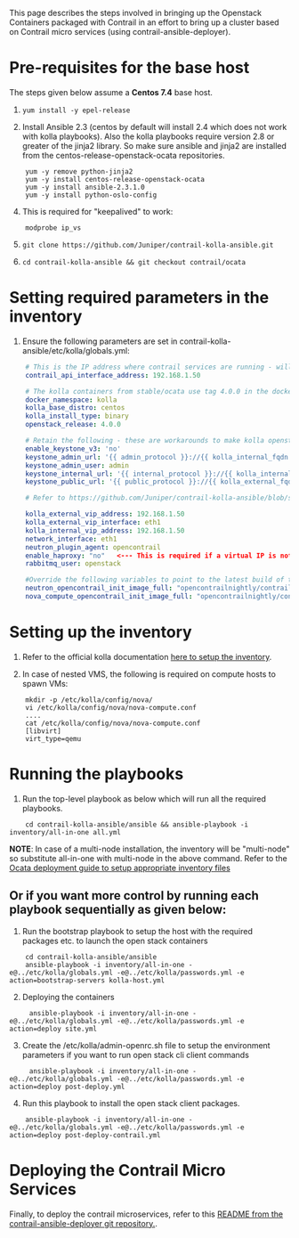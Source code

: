 This page describes the steps involved in bringing up the Openstack Containers packaged with Contrail in an effort to bring up a cluster based on Contrail micro services (using contrail-ansible-deployer). 

# Pre-requisites for the base host

The steps given below assume a **Centos 7.4** base host. 

1. `yum install -y epel-release `

3. Install Ansible 2.3 (centos by default will install 2.4 which does not work with kolla playbooks). Also the kolla playbooks require version 2.8 or greater of the jinja2 library. So make sure ansible and jinja2 are installed from the centos-release-openstack-ocata repositories.
```shell
    yum -y remove python-jinja2
    yum -y install centos-release-openstack-ocata
    yum -y install ansible-2.3.1.0
    yum -y install python-oslo-config
```
4. This is required for "keepalived" to work:
```shell
    modprobe ip_vs
```
5. `git clone https://github.com/Juniper/contrail-kolla-ansible.git`

6. `cd contrail-kolla-ansible && git checkout contrail/ocata`

# Setting required parameters in the inventory
1. Ensure the following parameters are set in contrail-kolla-ansible/etc/kolla/globals.yml:
```yaml
    # This is the IP address where contrail services are running - will be used to configure the contrail neutron plugin
    contrail_api_interface_address: 192.168.1.50

    # The kolla containers from stable/ocata use tag 4.0.0 in the dockerhub. For latest(nightly?) containers, this can be changed to "ocata", but it might not be stable.
    docker_namespace: kolla
    kolla_base_distro: centos
    kolla_install_type: binary    
    openstack_release: 4.0.0

    # Retain the following - these are workarounds to make kolla openstack talk keystone v2
    enable_keystone_v3: 'no'
    keystone_admin_url: '{{ admin_protocol }}://{{ kolla_internal_fqdn }}:{{ keystone_admin_port }}'
    keystone_admin_user: admin
    keystone_internal_url: '{{ internal_protocol }}://{{ kolla_internal_fqdn }}:{{ keystone_public_port }}'
    keystone_public_url: '{{ public_protocol }}://{{ kolla_external_fqdn }}:{{ keystone_public_port }}'

    # Refer to https://github.com/Juniper/contrail-kolla-ansible/blob/stable/ocata/ansible/group_vars/all.yml for explanations of each variable. Following parameters might need customization

    kolla_external_vip_address: 192.168.1.50
    kolla_external_vip_interface: eth1
    kolla_internal_vip_address: 192.168.1.50
    network_interface: eth1
    neutron_plugin_agent: opencontrail
    enable_haproxy: "no"   <--- This is required if a virtual IP is not required for the kolla_internal_vip_address and you have specified an interface IP.
    rabbitmq_user: openstack

    #Override the following variables to point to the latest build of the neutron-init and compute-init containers. These containers provide the required binaries and the contrail neutron plugin and compute packages.
    neutron_opencontrail_init_image_full: "opencontrailnightly/contrail-openstack-neutron-init:master-20180131150536-centos7-ocata"
    nova_compute_opencontrail_init_image_full: "opencontrailnightly/contrail-openstack-compute-init:master-20180131150536-centos7-ocata"
```
# Setting up the inventory
1. Refer to the official kolla documentation [here to setup the inventory](https://docs.openstack.org/kolla-ansible/ocata/user/quickstart.html#deploy-kolla).

2. In case of nested VMS, the following is required on compute hosts to spawn VMs:
```shell
    mkdir -p /etc/kolla/config/nova/
    vi /etc/kolla/config/nova/nova-compute.conf
    ....
    cat /etc/kolla/config/nova/nova-compute.conf
    [libvirt]
    virt_type=qemu
```

# Running the playbooks
1. Run the top-level playbook as below which will run all the required playbooks. 
```shell
    cd contrail-kolla-ansible/ansible && ansible-playbook -i inventory/all-in-one all.yml
```
   
   **NOTE**: In case of a multi-node installation, the inventory will be "multi-node" so substitute all-in-one with multi-node in the above command. Refer to the [Ocata deployment guide to setup appropriate inventory files](https://docs.openstack.org/kolla-ansible/ocata/user/quickstart.html#deploy-kolla)

## Or if you want more control by running each playbook sequentially as given below: 
1. Run the bootstrap playbook to setup the host with the required packages etc. to launch the open stack containers
```shell
    cd contrail-kolla-ansible/ansible
    ansible-playbook -i inventory/all-in-one -e@../etc/kolla/globals.yml -e@../etc/kolla/passwords.yml -e action=bootstrap-servers kolla-host.yml
```

2. Deploying the containers
```shell
     ansible-playbook -i inventory/all-in-one -e@../etc/kolla/globals.yml -e@../etc/kolla/passwords.yml -e action=deploy site.yml
```
3. Create the /etc/kolla/admin-openrc.sh file to setup the environment parameters if you want to run open stack cli client commands
```shell
     ansible-playbook -i inventory/all-in-one -e@../etc/kolla/globals.yml -e@../etc/kolla/passwords.yml -e action=deploy post-deploy.yml
```

4. Run this playbook to install the open stack client packages.
```shell
    ansible-playbook -i inventory/all-in-one -e@../etc/kolla/globals.yml -e@../etc/kolla/passwords.yml -e action=deploy post-deploy-contrail.yml
```

# Deploying the Contrail Micro Services
Finally, to deploy the contrail microservices, refer to this [README from the contrail-ansible-deployer git repository.](https://github.com/Juniper/contrail-ansible-deployer/blob/master/README.md).